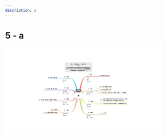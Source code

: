 ```yaml
---
description: a
---
```


# 5 - a



![Image text](https://raw.githubusercontent.com/rulinma/ai-word/master/images/5-a.jpg)



